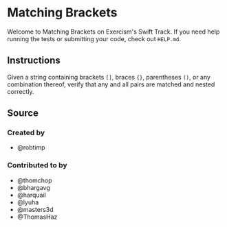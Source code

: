 # Matching Brackets

Welcome to Matching Brackets on Exercism's Swift Track.
If you need help running the tests or submitting your code, check out `HELP.md`.

## Instructions

Given a string containing brackets `[]`, braces `{}`, parentheses `()`,
or any combination thereof, verify that any and all pairs are matched
and nested correctly.

## Source

### Created by

- @robtimp

### Contributed to by

- @thomchop
- @bhargavg
- @harquail
- @lyuha
- @masters3d
- @ThomasHaz